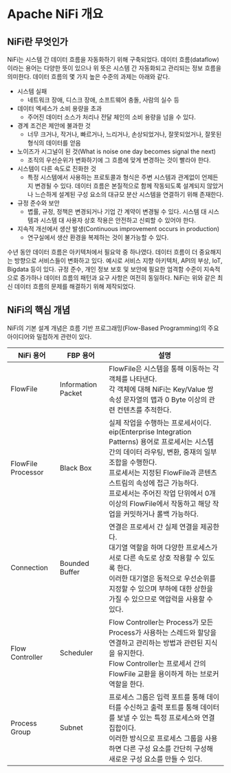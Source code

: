 # Apache NiFi 개요

## NiFi란 무엇인가

NiFi는 시스템 간 데이터 흐름을 자동화하기 위해 구축되었다.
데이터 흐름(dataflow)이라는 용어는 다양한 뜻이 있으나 위 뜻은 시스템 간 자동화되고 관리되는 정보 흐름을 의미한다.
데이터 흐름의 몇 가지 높은 수준의 과제는 아래와 같다.

-   시스템 실패
    -   네트워크 장애, 디스크 장애, 소프트웨어 충돌, 사람의 실수 등
-   데이터 엑세스가 소비 용량을 초과
    -   주어진 데이터 소스가 처리나 전달 체인의 소비 용량을 넘을 수 있다.
-   경계 조건은 제안에 불과한 것
    -   너무 크거나, 작거나, 빠르거나, 느리거나, 손상되었거나, 잘못되었거나, 잘못된 형식의 데이터를 얻음
-   노이즈가 시그널이 된 것(What is noise one day becomes signal the next)
    -   조직의 우선순위가 변화하기에 그 흐름에 맞게 변경하는 것이 빨라야 한다.
-   시스템이 다른 속도로 진화한 것
    -   특정 시스템에서 사용하는 프로토콜과 형식은 주변 시스템과 관계없이 언제든지 변경될 수 있다.
        데이터 흐름은 본질적으로 함께 작동되도록 설계되지 않았거나 느슨하게 설계된 구성 요소의 대규모 분산 시스템을 연결하기 위해 존재한다.
-   규정 준수와 보안
    -   볍률, 규정, 정책은 변경되거나 기업 간 계약이 변경될 수 있다.
        시스템 대 시스템과 시스템 대 사용자 상호 작용은 안전하고 신뢰할 수 있어야 한다.
-   지속적 개선에서 생산 발생(Continuous improvement occurs in production)
    -   연구실에서 생산 환경을 복제하는 것이 불가능할 수 있다.

수년 동안 데이터 흐름은 아키텍처에서 필요악 중 하나였다.
데이터 흐름이 더 중요해지는 방향으로 서비스들이 변화하고 있다.
예시로 서비스 지향 아키텍처, API의 부상, IoT, Bigdata 등이 있다.
규정 준수, 개인 정보 보호 및 보안에 필요한 엄격함 수준이 지속적으로 증가하나 데이터 흐름의 패턴과 요구 사항은 여전히 동일하다.
NiFi는 위와 같은 최신 데이터 흐름의 문제를 해결하기 위해 제작되었다.

## NiFi의 핵심 개념

NiFi의 기본 설계 개념은 흐름 기반 프로그래밍(Flow-Based Programming)의 주요 아이디어와 밀접하게 관련이 있다.

| NiFi 용어          | FBP 용어           | 설명                                                         |
| ------------------ | ------------------ | ------------------------------------------------------------ |
| FlowFile           | Information Packet | FlowFile은 시스템을 통해 이동하는 각 객체를 나타낸다.<br />각 객체에 대해 NiFi는 Key/Value 쌍 속성 문자열의 맵과 0 Byte 이상의 관련 컨텐츠를 추적한다. |
| FlowFile Processor | Black Box          | 실제 작업을 수행하는 프로세서이다.<br />eip(Enterprise Integration Patterns) 용어로 프로세서는 시스템 간의 데이터 라우팅, 변환, 중재의 일부 조합을 수행한다.<br />프로세서는 지정된 FlowFile과 콘텐츠 스트림의 속성에 접근 가능하다.<br />프로세서는 주어진 작업 단위에서 0개 이상의 FlowFile에서 작동하고 해당 작업을 커밋하거나 롤백 가능하다. |
| Connection         | Bounded Buffer     | 연결은 프로세서 간 실제 연결을 제공한다.<br />대기열 역할을 하며 다양한 프로세스가 서로 다른 속도로 상호 작용할 수 있도록 한다.<br />이러한 대기열은 동적으로 우선순위를 지정할 수 있으며 부하에 대한 상한을 가질 수 있으므로 역압력을 사용할 수 있다. |
| Flow Controller    | Scheduler          | Flow Controller는 Process가 모든 Process가 사용하는 스레드와 할당을 연결하고 관리하는 방법과 관련된 지식을 유지한다.<br />Flow Controller는 프로세서 간의 FlowFile 교환을 용이하게 하는 브로커 역할을 한다. |
| Process Group      | Subnet             | 프로세스 그룹은 입력 포트를 통해 데이터를 수신하고 출력 포트를 통해 데이터를 보낼 수 있는 특정 프로세스와 연결 집합이다.<br />이러한 방식으로 프로세스 그룹을 사용하면 다른 구성 요소를 간단히 구성해 새로운 구성 요소를 만들 수 있다. |

